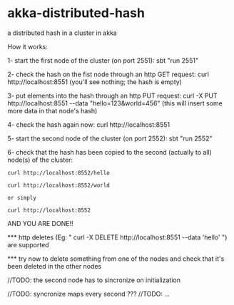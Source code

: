# akka-distributed-hash
a distributed hash in a cluster in akka


How it works:

1- start the first node of the cluster (on port 2551): sbt "run 2551"   

2- check the hash on the fist node through an http GET request: curl http://localhost:8551
    (you'll see nothing; the hash is empty)

3- put elements into the hash through an http PUT request: curl -X PUT http://localhost:8551 --data "hello=123&world=456"
    (this will insert some more data in that node's hash)

4- check the hash again now: curl http://localhost:8551

5- start the second node of the cluster (on port 2552): sbt "run 2552"

6- check that the hash has been copied to the second (actually to all) node(s) of the cluster: 

	curl http://localhost:8552/hello

	curl http://localhost:8552/world

	or simply

	curl http://localhost:8552
	

AND YOU ARE DONE!!

*** http deletes (Eg: " curl -X DELETE http://localhost:8551 --data 'hello' ") are supported

*** try now to delete something from one of the nodes and check that it's been deleted in the other nodes


//TODO: the second node has to sincronize on initialization

//TODO: syncronize maps every second ???
//TODO: ...
